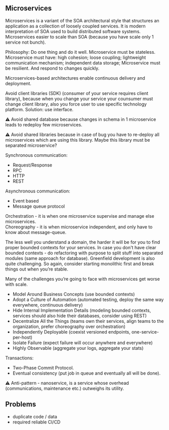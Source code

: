 Microservices
-

Microservices is a variant of the SOA
architectural style that structures an application as a collection of loosely coupled services.
It is modern interpretation of SOA used to build distributed software systems.
Microservices easier to scale than SOA (because you have scale only 1 service not bunch).

Philosophy: Do one thing and do it well.
Microservice must be stateless.
Microservice must have:
  high cohesion; loose coupling;
  lightweight communication mechanism; independent data storage;
Microservice must be resilient.
And respond to changes quickly.

Microservices-based architectures enable continuous delivery and deployment.

Avoid client libraries (SDK) (consumer of your service requires client library),
because when you change your service your counsumer must change client library,
also you force user to use specific technology platform.
Solution: use interface.

⚠️ Avoid shared database because changes in schema in 1 microservice
leads to redeploy few microservices.

⚠️ Avoid shared libraries because in case of bug you have to re-deploy all microservices
which are using this library. Maybe this library must be separated microservice?

Synchronous communication:

* Request/Response
* RPC
* HTTP
* REST

Asynchronous communication:

* Event based
* Message queue protocol

Orchestration - it is when one microservice supervise and manage else microservices.
<br>Choreography - it is when microservice independent, and only have to know about message-queue.

The less well you understand a domain,
the harder it will be for you to find proper bounded contexts for your services.
In case you don't have clear bounded contexts - do refactoring
with purpose to split stuff into separated modules (same approach for database).
Greenfield development is also quite challenging.
So again, consider starting monolithic first and break things out when you’re stable.

Many of the challenges you’re going to face with microservices get worse with scale.

* Model Around Business Concepts
  (use bounded contexts)
* Adopt a Culture of Automation
  (automated testing, deploy the same way everywhere, continuous delivery)
* Hide Internal Implementation Details
  (modeling bounded contexts, services should also hide their databases, consider using REST)
* Decentralize All the Things
  (teams own their services, align teams to the organization, prefer choreography over orchestration)
* Independently Deployable
  (coexist versioned endpoints, one-service-per-host)
* Isolate Failure
  (expect failure will occur anywhere and everywhere)
* Highly Observable
  (aggregate your logs, aggregate your stats)

Transactions:

* Two-Phase Commit Protocol.
* Eventual consistency (put job in queue and eventually all will be done).

⚠️ Anti-pattern - nanoservice,
is a service whose overhead (communications, maintenance etc.) outweighs its utility.

## Problems

* duplicate code / data
* required reliable CI/CD
